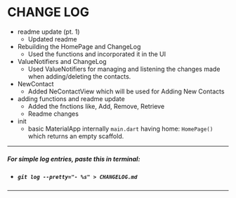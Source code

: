 # **CHANGE LOG**

- readme update (pt. 1)
  - Updated readme
- Rebuilding the HomePage and ChangeLog
  - Used the functions and incorporated it in the UI
- ValueNotifiers and ChangeLog
  - Used ValueNotifiers for managing and listening the changes made when adding/deleting the contacts.
- NewContact
  - Added NeContactView which will be used for Adding New Contacts
- adding functions and readme update
  - Added the fnctions like, Add, Remove, Retrieve
  - Readme changes
- init
  - basic MaterialApp internally `main.dart` having home: `HomePage()` which returns an empty scaffold.

---

##### For simple log entries, paste this in terminal:

- ##### `git log --pretty="- %s" > CHANGELOG.md`

---
